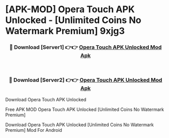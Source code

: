 # [APK-MOD] Opera Touch APK Unlocked - [Unlimited Coins No Watermark Premium] 9xjg3



<div align="center">
<h3>🔴 Download [Server1] 👉👉 <a href="https://momento.my/?title=Opera_Touch_APK_Unlocked">Opera Touch APK Unlocked Mod Apk</a></h3><br>

<h3>🔴 Download [Server2] 👉👉 <a href="https://momento.my/?title=Opera_Touch_APK_Unlocked">Opera Touch APK Unlocked Mod Apk</a></h3>
</div>



Download Opera Touch APK Unlocked 

Free APK MOD Opera Touch APK Unlocked [Unlimited Coins No Watermark Premium]

Download Opera Touch APK Unlocked [Unlimited Coins No Watermark Premium] Mod For Android
